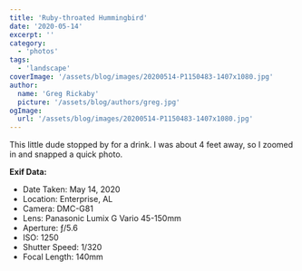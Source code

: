 ```yaml
---
title: 'Ruby-throated Hummingbird'
date: '2020-05-14'
excerpt: ''
category:
  - 'photos'
tags:
  - 'landscape'
coverImage: '/assets/blog/images/20200514-P1150483-1407x1080.jpg'
author:
  name: 'Greg Rickaby'
  picture: '/assets/blog/authors/greg.jpg'
ogImage:
  url: '/assets/blog/images/20200514-P1150483-1407x1080.jpg'
---
```


This little dude stopped by for a drink. I was about 4 feet away, so I zoomed in and snapped a quick photo.

**Exif Data:**

- Date Taken: May 14, 2020
- Location: Enterprise, AL
- Camera: DMC-G81
- Lens: Panasonic Lumix G Vario 45-150mm
- Aperture: ƒ/5.6
- ISO: 1250
- Shutter Speed: 1/320
- Focal Length: 140mm
